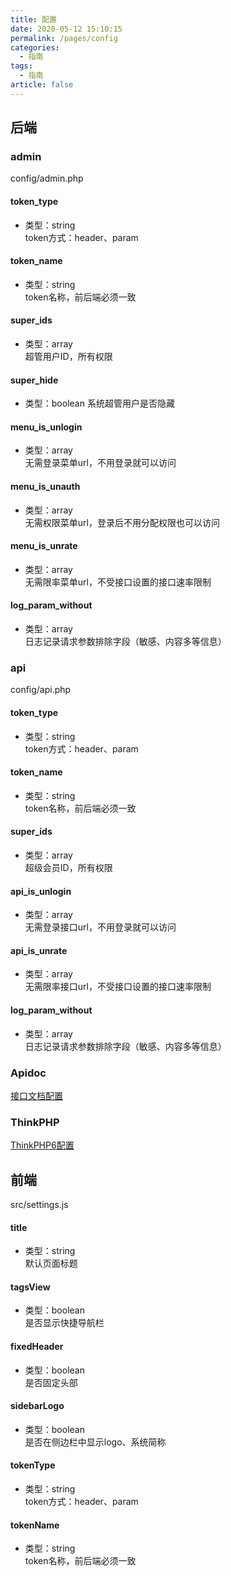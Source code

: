 ```yaml
---
title: 配置
date: 2020-05-12 15:10:15
permalink: /pages/config
categories: 
  - 指南
tags: 
  - 指南
article: false
---
```


## 后端

### admin
config/admin.php

#### token_type
- 类型：string  
token方式：header、param

#### token_name
- 类型：string  
token名称，前后端必须一致

#### super_ids
- 类型：array  
超管用户ID，所有权限

#### super_hide
- 类型：boolean 
系统超管用户是否隐藏

#### menu_is_unlogin
- 类型：array  
无需登录菜单url，不用登录就可以访问

#### menu_is_unauth
- 类型：array  
无需权限菜单url，登录后不用分配权限也可以访问

#### menu_is_unrate
- 类型：array  
无需限率菜单url，不受接口设置的接口速率限制

#### log_param_without
- 类型：array  
日志记录请求参数排除字段（敏感、内容多等信息）

### api  
config/api.php

#### token_type
- 类型：string  
token方式：header、param

#### token_name
- 类型：string  
token名称，前后端必须一致

#### super_ids
- 类型：array  
超级会员ID，所有权限

#### api_is_unlogin
- 类型：array  
无需登录接口url，不用登录就可以访问

#### api_is_unrate
- 类型：array  
无需限率接口url，不受接口设置的接口速率限制

#### log_param_without
- 类型：array  
日志记录请求参数排除字段（敏感、内容多等信息）

### Apidoc
[接口文档配置](https://docs.apidoc.icu/config/)

### ThinkPHP
[ThinkPHP6配置](https://www.kancloud.cn/manual/thinkphp6_0/1037484)

## 前端

src/settings.js

#### title
- 类型：string  
默认页面标题

#### tagsView
- 类型：boolean  
是否显示快捷导航栏

#### fixedHeader
- 类型：boolean  
是否固定头部

#### sidebarLogo
- 类型：boolean  
是否在侧边栏中显示logo、系统简称

#### tokenType
- 类型：string  
token方式：header、param

#### tokenName
- 类型：string  
token名称，前后端必须一致
